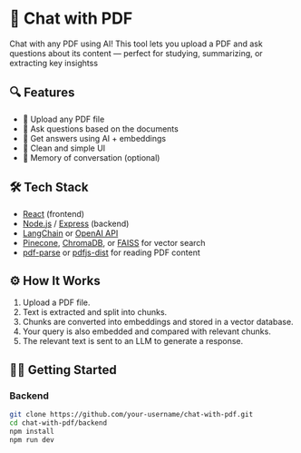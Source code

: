 # 🧠 Chat with PDF

Chat with any PDF using AI! This tool lets you upload a PDF and ask questions about its content — perfect for studying, summarizing, or extracting key insightss

## 🔍 Features

- 📄 Upload any PDF file
- 💬 Ask questions based on the documents
- 🧠 Get answers using AI + embeddings
- 🧹 Clean and simple UI
- 💾 Memory of conversation (optional)

## 🛠️ Tech Stack

- [React](w) (frontend)
- [Node.js](w) / [Express](w) (backend)
- [LangChain](w) or [OpenAI API](w)
- [Pinecone](w), [ChromaDB](w), or [FAISS](w) for vector search
- [pdf-parse](w) or [pdfjs-dist](w) for reading PDF content

## ⚙️ How It Works

1. Upload a PDF file.
2. Text is extracted and split into chunks.
3. Chunks are converted into embeddings and stored in a vector database.
4. Your query is also embedded and compared with relevant chunks.
5. The relevant text is sent to an LLM to generate a response.

## 🧑‍💻 Getting Started

### Backend

```bash
git clone https://github.com/your-username/chat-with-pdf.git
cd chat-with-pdf/backend
npm install
npm run dev
